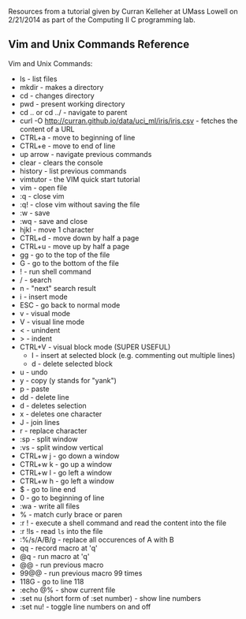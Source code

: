 Resources from a tutorial given by Curran Kelleher at UMass Lowell on 2/21/2014 as part of the Computing II C programming lab.

## Vim and Unix Commands Reference


Vim and Unix Commands:

 * ls - list files
 * mkdir - makes a directory
 * cd - changes directory
 * pwd - present working directory
 * cd .. or cd ../ - navigate to parent
 * curl -O http://curran.github.io/data/uci_ml/iris/iris.csv - fetches the content of a URL
 * CTRL+a - move to beginning of line
 * CTRL+e - move to end of line
 * up arrow - navigate previous commands
 * clear - clears the console
 * history - list previous commands
 * vimtutor - the VIM quick start tutorial
 * vim <file> - open file
 * :q - close vim
 * :q! - close vim without saving the file
 * :w - save
 * :wq - save and close
 * hjkl - move 1 character
 * CTRL+d - move down by half a page
 * CTRL+u - move up by half a page
 * gg - go to the top of the file
 * G - go to the bottom of the file
 * ! - run shell command
 * / - search
 * n - "next" search result
 * i - insert mode
 * ESC - go back to normal mode
 * v - visual mode
 * V - visual line mode
 * \< - unindent
 * \> - indent
 * CTRL+V - visual block mode (SUPER USEFUL)
   * I - insert at selected block (e.g. commenting out multiple lines)
   * d - delete selected block
 * u - undo
 * y - copy (y stands for "yank")
 * p - paste
 * dd - delete line
 * d - deletes selection
 * x - deletes one character
 * J - join lines
 * r - replace character
 * :sp <filename> - split window
 * :vs <filename> - split window vertical
 * CTRL+w j - go down a window
 * CTRL+w k - go up a window
 * CTRL+w l - go left a window
 * CTRL+w h - go left a window
 * $ - go to line end
 * 0 - go to beginning of line
 * :wa - write all files
 * % - match curly brace or paren
 * :r !<shell command> - execute a shell command and read the content into the file
 * :r !ls - read `ls` into the file
 * :%/s/A/B/g - replace all occurences of A with B
 * qq - record macro at 'q'
 * @q - run macro at 'q'
 * @@ - run previous macro
 * 99@@ - run previous macro 99 times 
 * 118G - go to line 118
 * :echo @% - show current file
 * :set nu (short form of :set number) - show line numbers
 * :set nu! - toggle line numbers on and off
